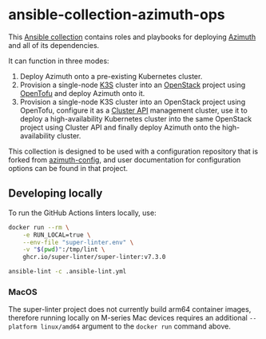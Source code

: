 # ansible-collection-azimuth-ops

This [Ansible collection](https://docs.ansible.com/ansible/latest/user_guide/collections_using.html)
contains roles and playbooks for deploying [Azimuth](https://github.com/azimuth-cloud/azimuth) and
all of its dependencies.

It can function in three modes:

1. Deploy Azimuth onto a pre-existing Kubernetes cluster.
2. Provision a single-node [K3S](https://k3s.io/) cluster into an
   [OpenStack](https://www.openstack.org/) project using [OpenTofu](https://opentofu.org/)
   and deploy Azimuth onto it.
3. Provision a single-node K3S cluster into an OpenStack project using OpenTofu, configure
   it as a [Cluster API](https://cluster-api.sigs.k8s.io/) management cluster, use it
   to deploy a high-availability Kubernetes cluster into the same OpenStack project using
   Cluster API and finally deploy Azimuth onto the high-availability cluster.

This collection is designed to be used with a configuration repository that is forked
from [azimuth-config](https://github.com/azimuth-cloud/azimuth-config), and user documentation
for configuration options can be found in that project.

## Developing locally

To run the GitHub Actions linters locally, use:

```sh
docker run --rm \
    -e RUN_LOCAL=true \
    --env-file "super-linter.env" \
    -v "$(pwd)":/tmp/lint \
    ghcr.io/super-linter/super-linter:v7.3.0
```

```sh
ansible-lint -c .ansible-lint.yml
```

### MacOS

The super-linter project does not currently build arm64 container images,
therefore running locally on M-series Mac devices requires an additional
`--platform linux/amd64` argument to the `docker run` command above.
